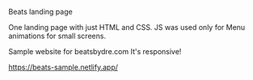 Beats landing page 

One landing page with just HTML and CSS. JS was used only for Menu animations for small screens.

Sample website for beatsbydre.com
It's responsive!

https://beats-sample.netlify.app/
